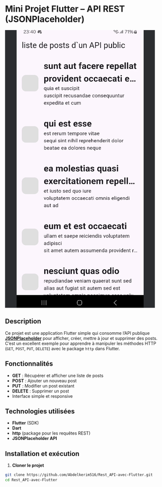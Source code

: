 # Mini Projet Flutter – API REST (JSONPlaceholder)

![Capture d’écran de l’application](lib/assets/capture.png)

##  Description
Ce projet est une application Flutter simple qui consomme l’API publique **[JSONPlaceholder](https://jsonplaceholder.typicode.com/)** pour afficher, créer, mettre à jour et supprimer des posts.  
C’est un excellent exemple pour apprendre à manipuler les méthodes HTTP (`GET`, `POST`, `PUT`, `DELETE`) avec le package `http` dans Flutter.

## Fonctionnalités
- **GET** : Récupérer et afficher une liste de posts
- **POST** : Ajouter un nouveau post
- **PUT** : Modifier un post existant
- **DELETE** : Supprimer un post
- Interface simple et responsive

## Technologies utilisées
- **Flutter** (SDK)
- **Dart**
- **http** (package pour les requêtes REST)
- **JSONPlaceholder API**

## Installation et exécution

1. **Cloner le projet**
```bash
git clone https://github.com/Abdelkerim516/Rest_API-avec-Flutter.git
cd Rest_API-avec-Flutter

